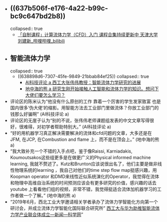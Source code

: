 - ## ((637b506f-e176-4a22-b99c-bc9c647bd2b8))
  collapsed:: true
	- [「自制课程」计算流体力学（CFD）入门 课程合集持续更新中 天津大学刘建新_哔哩哔哩_bilibili](https://www.bilibili.com/video/BV1vE411W7kV/?spm_id_from=333.999.0.0&vd_source=fc591008a48bd1bb56b8e3ba9a7c2202)
- ## 智能流体力学
  collapsed:: true
	- ((638898d6-7307-45fe-9849-21bbab84ef25))
	  collapsed:: true
		- [AI科技评论 a 西工大张伟伟教授：智能流体力学研究的进展](https://zhuanlan.zhihu.com/p/465340732)
		- [地中海的熊 a 研究生刚开始接触人工智能和流体力学的知识。想问下大佬们要怎么学习？](https://www.zhihu.com/question/493103515/answer/2235517777)
- 评论区的陈米认为“他没有什么原创的工作 靠着一个厉害的学生发家致富 也是国内很多‘伪大佬’的缩影。用智能方法去工业部门里做流体？你放工业部门的钱那么好骗啊” (AI科技评论 a)
- 评论区的无崖子认为“别的不说，张伟伟老师课题组发表的中文文章写得很好，很难得，对初学者帮助特别大。” (AI科技评论 a)
- “好的用机器学习真正解决需要解决的流体和cfd问题的文章，大多还是在JFM, 在JCP, 在Combustion and flame 上，而不是在顶会上。” (地中海的熊 a)
- “我大致补充一个不错的入手点吧，鉴于像Raissi, Karniadakis, Koumoutsakos这些组更多是在做更广义的Physical informed machine learning, 我就不赘述了。Kutz和Brunton应该说很出名了，他们主要是做非线性物理系统的learning ，我自己对他们的time step flow map挺感兴趣，用Koopman operator 和DMD来线性近似系统演化的Operator，我觉得在流体和物理中高维自治系统的时间预测应该会有更多研究的价值，感兴趣的话去youtube 上看看他们组的视频，非常不错，我觉得挺适合流体加机器学习的工作者做一个了解。” (地中海的熊 a)
- “2019年6月，西北工业大学邀请相关学者承办了流体力学智能化方向第一个研讨会，并成立流体力学智能化国际联合研究所” [西工大与华为助推智能流体力学产业联合体成立—新闻—科学网](https://news.sciencenet.cn/htmlnews/2022/9/486569.shtm)”